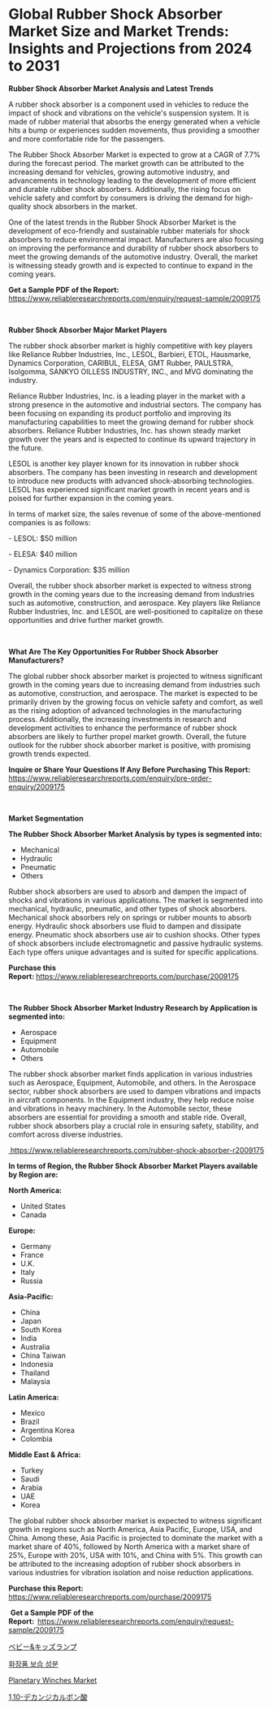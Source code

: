 <p><h1>Global Rubber Shock Absorber Market Size and Market Trends: Insights and Projections from 2024 to 2031</h1></p><p><strong>Rubber Shock Absorber Market Analysis and Latest Trends</strong></p>
<p><p>A rubber shock absorber is a component used in vehicles to reduce the impact of shock and vibrations on the vehicle's suspension system. It is made of rubber material that absorbs the energy generated when a vehicle hits a bump or experiences sudden movements, thus providing a smoother and more comfortable ride for the passengers.</p><p>The Rubber Shock Absorber Market is expected to grow at a CAGR of 7.7% during the forecast period. The market growth can be attributed to the increasing demand for vehicles, growing automotive industry, and advancements in technology leading to the development of more efficient and durable rubber shock absorbers. Additionally, the rising focus on vehicle safety and comfort by consumers is driving the demand for high-quality shock absorbers in the market.</p><p>One of the latest trends in the Rubber Shock Absorber Market is the development of eco-friendly and sustainable rubber materials for shock absorbers to reduce environmental impact. Manufacturers are also focusing on improving the performance and durability of rubber shock absorbers to meet the growing demands of the automotive industry. Overall, the market is witnessing steady growth and is expected to continue to expand in the coming years.</p></p>
<p><strong>Get a Sample PDF of the Report:&nbsp;</strong> <a href="https://www.reliableresearchreports.com/enquiry/request-sample/2009175">https://www.reliableresearchreports.com/enquiry/request-sample/2009175</a></p>
<p>&nbsp;</p>
<p><strong>Rubber Shock Absorber Major Market Players</strong></p>
<p><p>The rubber shock absorber market is highly competitive with key players like Reliance Rubber Industries, Inc., LESOL, Barbieri, ETOL, Hausmarke, Dynamics Corporation, CARIBUL, ELESA, GMT Rubber, PAULSTRA, Isolgomma, SANKYO OILLESS INDUSTRY, INC., and MVG dominating the industry.</p><p>Reliance Rubber Industries, Inc. is a leading player in the market with a strong presence in the automotive and industrial sectors. The company has been focusing on expanding its product portfolio and improving its manufacturing capabilities to meet the growing demand for rubber shock absorbers. Reliance Rubber Industries, Inc. has shown steady market growth over the years and is expected to continue its upward trajectory in the future.</p><p>LESOL is another key player known for its innovation in rubber shock absorbers. The company has been investing in research and development to introduce new products with advanced shock-absorbing technologies. LESOL has experienced significant market growth in recent years and is poised for further expansion in the coming years.</p><p>In terms of market size, the sales revenue of some of the above-mentioned companies is as follows:</p><p>- LESOL: $50 million</p><p>- ELESA: $40 million</p><p>- Dynamics Corporation: $35 million</p><p>Overall, the rubber shock absorber market is expected to witness strong growth in the coming years due to the increasing demand from industries such as automotive, construction, and aerospace. Key players like Reliance Rubber Industries, Inc. and LESOL are well-positioned to capitalize on these opportunities and drive further market growth.</p></p>
<p>&nbsp;</p>
<p><strong>What Are The Key Opportunities For Rubber Shock Absorber Manufacturers?</strong></p>
<p><p>The global rubber shock absorber market is projected to witness significant growth in the coming years due to increasing demand from industries such as automotive, construction, and aerospace. The market is expected to be primarily driven by the growing focus on vehicle safety and comfort, as well as the rising adoption of advanced technologies in the manufacturing process. Additionally, the increasing investments in research and development activities to enhance the performance of rubber shock absorbers are likely to further propel market growth. Overall, the future outlook for the rubber shock absorber market is positive, with promising growth trends expected.</p></p>
<p><strong>Inquire or Share Your Questions If Any Before Purchasing This Report:</strong> <a href="https://www.reliableresearchreports.com/enquiry/pre-order-enquiry/2009175">https://www.reliableresearchreports.com/enquiry/pre-order-enquiry/2009175</a></p>
<p>&nbsp;</p>
<p><strong>Market Segmentation</strong></p>
<p><strong>The Rubber Shock Absorber Market Analysis by types is segmented into:</strong></p>
<p><ul><li>Mechanical</li><li>Hydraulic</li><li>Pneumatic</li><li>Others</li></ul></p>
<p><p>Rubber shock absorbers are used to absorb and dampen the impact of shocks and vibrations in various applications. The market is segmented into mechanical, hydraulic, pneumatic, and other types of shock absorbers. Mechanical shock absorbers rely on springs or rubber mounts to absorb energy. Hydraulic shock absorbers use fluid to dampen and dissipate energy. Pneumatic shock absorbers use air to cushion shocks. Other types of shock absorbers include electromagnetic and passive hydraulic systems. Each type offers unique advantages and is suited for specific applications.</p></p>
<p><strong>Purchase this Report:&nbsp;</strong><a href="https://www.reliableresearchreports.com/purchase/2009175">https://www.reliableresearchreports.com/purchase/2009175</a></p>
<p>&nbsp;</p>
<p><strong>The Rubber Shock Absorber Market Industry Research by Application is segmented into:</strong></p>
<p><ul><li>Aerospace</li><li>Equipment</li><li>Automobile</li><li>Others</li></ul></p>
<p><p>The rubber shock absorber market finds application in various industries such as Aerospace, Equipment, Automobile, and others. In the Aerospace sector, rubber shock absorbers are used to dampen vibrations and impacts in aircraft components. In the Equipment industry, they help reduce noise and vibrations in heavy machinery. In the Automobile sector, these absorbers are essential for providing a smooth and stable ride. Overall, rubber shock absorbers play a crucial role in ensuring safety, stability, and comfort across diverse industries.</p></p>
<p><a href="https://www.reliableresearchreports.com/rubber-shock-absorber-r2009175">&nbsp;https://www.reliableresearchreports.com/rubber-shock-absorber-r2009175</a></p>
<p><strong>In terms of Region, the Rubber Shock Absorber Market Players available by Region are:</strong></p>
<p>
    <p> <strong> North America: </strong>
        <ul>
            <li>United States</li>
            <li>Canada</li>
        </ul>
        </p> 
    <p> <strong> Europe: </strong>
        <ul>
            <li>Germany</li>
            <li>France</li>
            <li>U.K.</li>
            <li>Italy</li>
            <li>Russia</li>
        </ul>
        </p> 
    <p> <strong> Asia-Pacific: </strong>
        <ul>
            <li>China</li>
            <li>Japan</li>
            <li>South Korea</li>
            <li>India</li>
            <li>Australia</li>
            <li>China Taiwan</li>
            <li>Indonesia</li>
            <li>Thailand</li>
            <li>Malaysia</li>
        </ul>
        </p> 
    <p> <strong> Latin America: </strong>
        <ul>
            <li>Mexico</li>
            <li>Brazil</li>
            <li>Argentina Korea</li>
            <li>Colombia</li>
        </ul>
        </p> 
    <p> <strong> Middle East & Africa: </strong>
        <ul>
            <li>Turkey</li>
            <li>Saudi</li>
            <li>Arabia</li>
            <li>UAE</li>
            <li>Korea</li>
        </ul>
    </p>
    </p>
<p><p>The global rubber shock absorber market is expected to witness significant growth in regions such as North America, Asia Pacific, Europe, USA, and China. Among these, Asia Pacific is projected to dominate the market with a market share of 40%, followed by North America with a market share of 25%, Europe with 20%, USA with 10%, and China with 5%. This growth can be attributed to the increasing adoption of rubber shock absorbers in various industries for vibration isolation and noise reduction applications.</p></p>
<p><strong>Purchase this Report: </strong><a href="https://www.reliableresearchreports.com/purchase/2009175">https://www.reliableresearchreports.com/purchase/2009175</a></p>
<p>&nbsp;<strong>Get a Sample PDF of the Report:&nbsp;&nbsp;</strong><a href="https://www.reliableresearchreports.com/enquiry/request-sample/2009175">https://www.reliableresearchreports.com/enquiry/request-sample/2009175</a></p>
<p><strong></strong></p>
<p><p><a href="https://github.com/DeonBoer2023/Market-Research-Report-List-1/blob/main/5591593158664.md">ベビー&キッズランプ</a></p><p><a href="https://github.com/oajzkywllm460/Market-Research-Report-List-2/blob/main/5115382170205.md">화장품 보습 성분</a></p><p><a href="https://github.com/DarrenSipes1990/Market-Research-Report-List-1/blob/main/planetary-winches-market.md">Planetary Winches Market</a></p><p><a href="https://github.com/dawson566/Market-Research-Report-List-2/blob/main/2498619158663.md">1,10-デカンジカルボン酸</a></p></p>